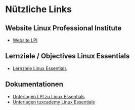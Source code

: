 # Nützliche Links

## Website Linux Professional Institute

- [Website LPI](https://www.lpi.org/de/)

## Lernziele / Objectives Linux Essentials

- [Lernziele Linux Essentials](https://wiki.lpi.org/wiki/Linux_Essentials_Objectives_V1.6)

## Dokumentationen

- [Unterlagen LPI zu Linux Essentials](https://learning.lpi.org/en/learning-materials/010-160/)
- [Unterlagen tuxcademy Linux Essentials](https://www.tuxcademy.org/product/lxes/)

